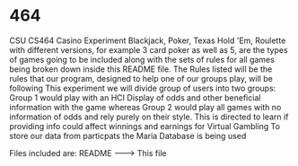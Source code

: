 # 464
CSU CS464 Casino Experiment 
Blackjack, Poker, Texas Hold 'Em, Roulette with different versions, for example 3 card poker as well as 5, are the types of games going to be included along with the sets of rules for all games being broken down inside this README file.
The Rules listed will be the rules that our program, designed to help one of our groups play, will be following
This experiment we will divide group of users into two groups: Group 1 would play with an HCI Display of odds and other beneficial information with the game whereas Group 2 would play all games with no information of odds and rely purely on their style.
This is directed to learn if providing info could affect winnings and earnings for Virtual Gambling
To store our data from particpats the Maria Database is being used

Files included are:
README ---> This file
